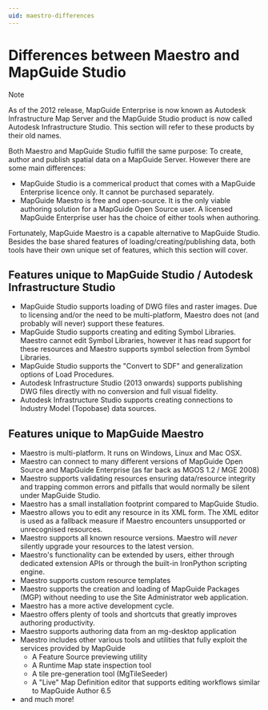 ```yaml
---
uid: maestro-differences
---
```

# Differences between Maestro and MapGuide Studio

> [!NOTE]
> As of the 2012 release, MapGuide Enterprise is now known as Autodesk Infrastructure Map Server and the MapGuide Studio product is now called Autodesk Infrastructure Studio. This section will refer to these products by their old names.

Both Maestro and MapGuide Studio fulfill the same purpose: To create, author and publish spatial data on a MapGuide Server. However there are some main differences:

 * MapGuide Studio is a commerical product that comes with a MapGuide Enterprise licence only. It cannot be purchased separately.
 * MapGuide Maestro is free and open-source. It is the only viable authoring solution for a MapGuide Open Source user. A licensed MapGuide Enterprise user has the choice of either tools when authoring.

Fortunately, MapGuide Maestro is a capable alternative to MapGuide Studio. Besides the base shared features of loading/creating/publishing data, both tools have their own unique set of features, which this section will cover.

## Features unique to MapGuide Studio / Autodesk Infrastructure Studio

 * MapGuide Studio supports loading of DWG files and raster images. Due to licensing and/or the need to be multi-platform, Maestro does not (and probably will never) support these features.
 * MapGuide Studio supports creating and editing Symbol Libraries. Maestro cannot edit Symbol Libraries, however it has read support for these resources and Maestro supports symbol selection from Symbol Libraries.
 * MapGuide Studio supports the "Convert to SDF" and generalization options of Load Procedures.
 * Autodesk Infrastructure Studio (2013 onwards) supports publishing DWG files directly with no conversion and full visual fidelity.
 * Autodesk Infrastructure Studio supports creating connections to Industry Model (Topobase) data sources.

## Features unique to MapGuide Maestro

 * Maestro is multi-platform. It runs on Windows, Linux and Mac OSX.
 * Maestro can connect to many different versions of MapGuide Open Source and MapGuide Enterprise (as far back as MGOS 1.2 / MGE 2008)
 * Maestro supports validating resources ensuring data/resource integrity and trapping common errors and pitfalls that would normally be silent under MapGuide Studio.
 * Maestro has a small installation footprint compared to MapGuide Studio.
 * Maestro allows you to edit any resource in its XML form. The XML editor is used as a fallback measure if Maestro encounters unsupported or unrecognised resources.
 * Maestro supports all known resource versions. Maestro will *never* silently upgrade your resources to the latest version.
 * Maestro's functionality can be extended by users, either through dedicated extension APIs or through the built-in IronPython scripting engine.
 * Maestro supports custom resource templates
 * Maestro supports the creation and loading of MapGuide Packages (MGP) without needing to use the Site Administrator web application.
 * Maestro has a more active development cycle.
 * Maestro offers plenty of tools and shortcuts that greatly improves authoring productivity.
 * Maestro supports authoring data from an mg-desktop application
 * Maestro includes other various tools and utilities that fully exploit the services provided by MapGuide
   * A Feature Source previewing utility
   * A Runtime Map state inspection tool
   * A tile pre-generation tool (MgTileSeeder)
   * A "Live" Map Definition editor that supports editing workflows similar to MapGuide Author 6.5
 * and much more!
